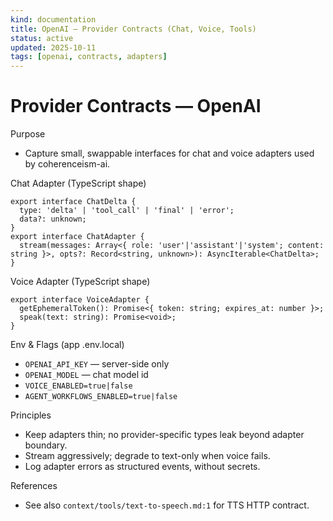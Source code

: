 ```yaml
---
kind: documentation
title: OpenAI — Provider Contracts (Chat, Voice, Tools)
status: active
updated: 2025-10-11
tags: [openai, contracts, adapters]
---
```


# Provider Contracts — OpenAI

Purpose
- Capture small, swappable interfaces for chat and voice adapters used by coherenceism-ai.

Chat Adapter (TypeScript shape)
```
export interface ChatDelta {
  type: 'delta' | 'tool_call' | 'final' | 'error';
  data?: unknown;
}
export interface ChatAdapter {
  stream(messages: Array<{ role: 'user'|'assistant'|'system'; content: string }>, opts?: Record<string, unknown>): AsyncIterable<ChatDelta>;
}
```

Voice Adapter (TypeScript shape)
```
export interface VoiceAdapter {
  getEphemeralToken(): Promise<{ token: string; expires_at: number }>;
  speak(text: string): Promise<void>;
}
```

Env & Flags (app .env.local)
- `OPENAI_API_KEY` — server-side only
- `OPENAI_MODEL` — chat model id
- `VOICE_ENABLED=true|false`
- `AGENT_WORKFLOWS_ENABLED=true|false`

Principles
- Keep adapters thin; no provider-specific types leak beyond adapter boundary.
- Stream aggressively; degrade to text-only when voice fails.
- Log adapter errors as structured events, without secrets.

References
- See also `context/tools/text-to-speech.md:1` for TTS HTTP contract.

